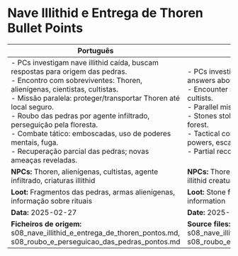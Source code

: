 # Nave Illithid e Entrega de Thoren  Bullet Points

| Português                                                                                                                                                                                                                                                                                                                                                                                                                                | English                                                                                                                                                                                                                                                                                                                                                                                              |
| ---------------------------------------------------------------------------------------------------------------------------------------------------------------------------------------------------------------------------------------------------------------------------------------------------------------------------------------------------------------------------------------------------------------------------------------- | ---------------------------------------------------------------------------------------------------------------------------------------------------------------------------------------------------------------------------------------------------------------------------------------------------------------------------------------------------------------------------------------------------- |
| - PCs investigam nave illithid caída, buscam respostas para origem das pedras.<br>- Encontro com sobreviventes: Thoren, alienígenas, cientistas, cultistas.<br>- Missão paralela: proteger/transportar Thoren até local seguro.<br>- Roubo das pedras por agente infiltrado, perseguição pela floresta.<br>- Combate tático: emboscadas, uso de poderes mentais, fuga.<br>- Recuperação parcial das pedras; novas ameaças reveladas.<br> | - PCs investigate a crashed illithid ship, seeking answers about the stones origin.<br>- Encounter survivors: Thoren, aliens, scientists, cultists.<br>- Parallel mission: protect/escort Thoren to safety.<br>- Stones stolen by an infiltrator, chase through the forest.<br>- Tactical combat: ambushes, use of mental powers, escape.<br>- Partial recovery of stones; new threats revealed.<br> |
| **NPCs:** Thoren, alienígenas, cultistas, agente infiltrado, criaturas illithid                                                                                                                                                                                                                                                                                                                                                          | **NPCs:** Thoren, aliens, cultists, infiltrator agent, illithid creatures                                                                                                                                                                                                                                                                                                                            |
| **Loot:** Fragmentos das pedras, armas alienígenas, informação sobre rituais                                                                                                                                                                                                                                                                                                                                                             | **Loot:** Stone fragments, alien weapons, ritual information                                                                                                                                                                                                                                                                                                                                         |
| **Data:** 2025-02-27                                                                                                                                                                                                                                                                                                                                                                                                                     | **Date:** 2025-02-27                                                                                                                                                                                                                                                                                                                                                                                 |
| **Ficheiros de origem:** s08_nave_illithid_e_entrega_de_thoren_pontos.md, s08_roubo_e_perseguicao_das_pedras_pontos.md                                                                                                                                                                                                                                                                                                                   | **Source files:** s08_nave_illithid_e_entrega_de_thoren_pontos.md, s08_roubo_e_perseguicao_das_pedras_pontos.md                                                                                                                                                                                                                                                                                      |


















